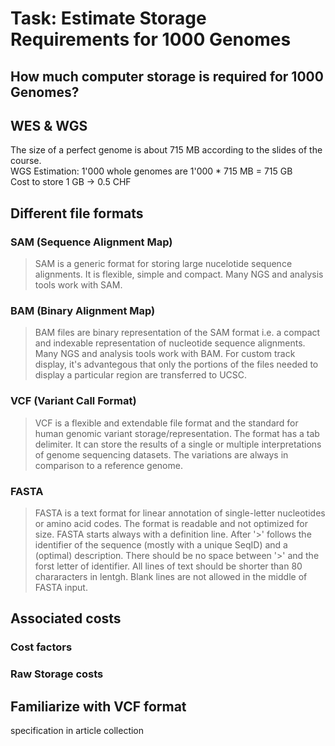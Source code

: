 # Task: Estimate Storage Requirements for 1000 Genomes
## How much computer storage is required for 1000 Genomes?

## WES & WGS
The size of a perfect genome is about 715 MB according to the slides of the course.<br>
WGS Estimation: 1'000 whole genomes are 1'000 * 715 MB = 715 GB<br>
Cost to store 1 GB -> 0.5 CHF<br>

## Different file formats

### SAM (**S**equence **A**lignment **M**ap)
> SAM is a generic format for storing large nucelotide sequence alignments. It is flexible, simple and compact. Many NGS and analysis tools work with SAM.
### BAM (**B**inary **A**lignment **M**ap)
> BAM files are binary representation of the SAM format i.e. a compact and indexable representation of nucleotide sequence alignments. Many NGS and analysis tools work with BAM. For custom track display, it's advantegous that only the portions of the files needed to display a particular region are transferred to UCSC. 

### VCF (**V**ariant **C**all **F**ormat)
> VCF is a flexible and extendable file format and the standard for human genomic variant storage/representation. The format has a tab delimiter.  It can store the results of a single or multiple interpretations of genome sequencing datasets. The variations are always in comparison to a reference genome. 

### FASTA
> FASTA is a text format for linear annotation of single-letter nucleotides or amino acid codes. The format is readable and not optimized for size. FASTA starts always with a definition line. After '>' follows the identifier of the sequence (mostly with a unique SeqID) and a (optimal) description. There should be no space between '>' and the forst letter of identifier. All lines of text should be shorter than 80 chararacters in lentgh. Blank lines are not allowed in the middle of FASTA input.


## Associated costs
### Cost factors
### Raw Storage costs

## Familiarize with VCF format
specification in article collection
